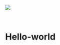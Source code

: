 ![](https://visitor-badge.glitch.me/badge?page_id=Asit0007.Hello-world)

<br/>

# Hello-world

<br/>
